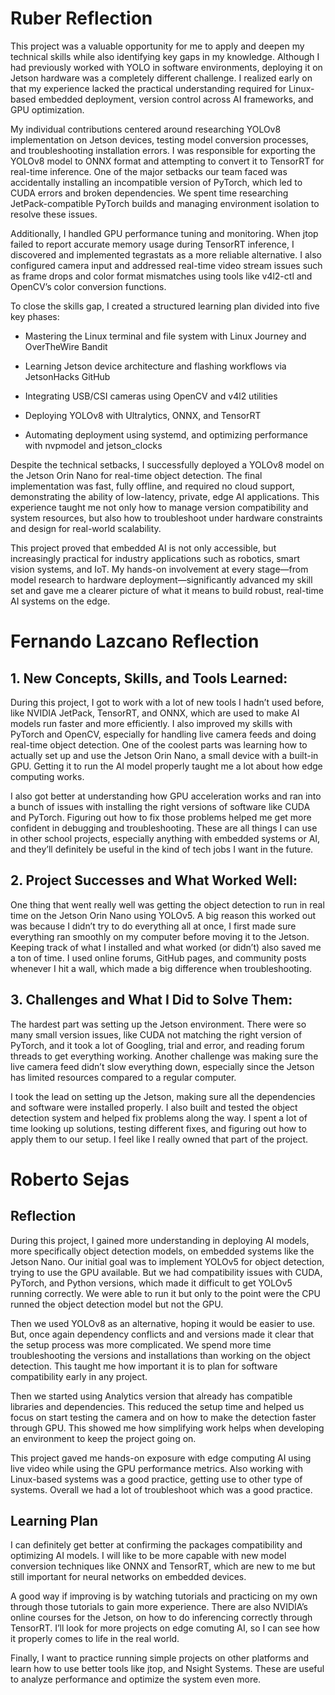 # Ruber Reflection

This project was a valuable opportunity for me to apply and deepen my technical skills while also identifying key gaps in my knowledge. Although I had previously worked with YOLO in software environments, deploying it on Jetson hardware was a completely different challenge. I realized early on that my experience lacked the practical understanding required for Linux-based embedded deployment, version control across AI frameworks, and GPU optimization.

My individual contributions centered around researching YOLOv8 implementation on Jetson devices, testing model conversion processes, and troubleshooting installation errors. I was responsible for exporting the YOLOv8 model to ONNX format and attempting to convert it to TensorRT for real-time inference. One of the major setbacks our team faced was accidentally installing an incompatible version of PyTorch, which led to CUDA errors and broken dependencies. We spent time researching JetPack-compatible PyTorch builds and managing environment isolation to resolve these issues.

Additionally, I handled GPU performance tuning and monitoring. When jtop failed to report accurate memory usage during TensorRT inference, I discovered and implemented tegrastats as a more reliable alternative. I also configured camera input and addressed real-time video stream issues such as frame drops and color format mismatches using tools like v4l2-ctl and OpenCV’s color conversion functions.

To close the skills gap, I created a structured learning plan divided into five key phases:

* Mastering the Linux terminal and file system with Linux Journey and OverTheWire Bandit

* Learning Jetson device architecture and flashing workflows via JetsonHacks GitHub

* Integrating USB/CSI cameras using OpenCV and v4l2 utilities

* Deploying YOLOv8 with Ultralytics, ONNX, and TensorRT

* Automating deployment using systemd, and optimizing performance with nvpmodel and jetson_clocks

Despite the technical setbacks, I successfully deployed a YOLOv8 model on the Jetson Orin Nano for real-time object detection. The final implementation was fast, fully offline, and required no cloud support, demonstrating the ability of low-latency, private, edge AI applications. This experience taught me not only how to manage version compatibility and system resources, but also how to troubleshoot under hardware constraints and design for real-world scalability.

This project proved that embedded AI is not only accessible, but increasingly practical for industry applications such as robotics, smart vision systems, and IoT. My hands-on involvement at every stage—from model research to hardware deployment—significantly advanced my skill set and gave me a clearer picture of what it means to build robust, real-time AI systems on the edge.

# Fernando Lazcano Reflection

## 1. New Concepts, Skills, and Tools Learned:

During this project, I got to work with a lot of new tools I hadn’t used before, like NVIDIA JetPack, TensorRT, and ONNX, which are used to make AI models run faster and more efficiently. I also improved my skills with PyTorch and OpenCV, especially for handling live camera feeds and doing real-time object detection. One of the coolest parts was learning how to actually set up and use the Jetson Orin Nano, a small device with a built-in GPU. Getting it to run the AI model properly taught me a lot about how edge computing works.

I also got better at understanding how GPU acceleration works and ran into a bunch of issues with installing the right versions of software like CUDA and PyTorch. Figuring out how to fix those problems helped me get more confident in debugging and troubleshooting. These are all things I can use in other school projects, especially anything with embedded systems or AI, and they’ll definitely be useful in the kind of tech jobs I want in the future.

## 2. Project Successes and What Worked Well:

One thing that went really well was getting the object detection to run in real time on the Jetson Orin Nano using YOLOv5. A big reason this worked out was because I didn’t try to do everything all at once, I first made sure everything ran smoothly on my computer before moving it to the Jetson. Keeping track of what I installed and what worked (or didn’t) also saved me a ton of time. I used online forums, GitHub pages, and community posts whenever I hit a wall, which made a big difference when troubleshooting.

## 3. Challenges and What I Did to Solve Them:

The hardest part was setting up the Jetson environment. There were so many small version issues, like CUDA not matching the right version of PyTorch, and it took a lot of Googling, trial and error, and reading forum threads to get everything working. Another challenge was making sure the live camera feed didn’t slow everything down, especially since the Jetson has limited resources compared to a regular computer.

I took the lead on setting up the Jetson, making sure all the dependencies and software were installed properly. I also built and tested the object detection system and helped fix problems along the way. I spent a lot of time looking up solutions, testing different fixes, and figuring out how to apply them to our setup. I feel like I really owned that part of the project.


# Roberto Sejas
## Reflection
During this project, I gained more understanding in deploying AI models, more specifically object detection models, on embedded systems like the Jetson Nano. Our initial goal was to implement YOLOv5 for  object detection, trying to use the GPU available. But we had compatibility issues with CUDA, PyTorch, and Python versions, which made it difficult to get YOLOv5 running correctly. We were able to run it but only to the point were the CPU runned the object detection model but not the GPU.

Then we used YOLOv8 as an alternative, hoping it would be easier to use. But, once again dependency conflicts and and versions made it clear that the setup process was more complicated. We spend more 
time troubleshooting the versions and installations than working on the object detection. This  taught me how important it is to plan for software compatibility early in any project.

Then we started using Analytics version that already has compatible libraries and 
dependencies. This  reduced the setup time and helped us focus on start testing the camera and on how to make the detection faster through GPU. This showed me how simplifying work helps when developing an environment
to keep the project going on.

This project gaved me hands-on exposure with edge computing AI using live video while using 
the GPU performance metrics. Also working with Linux-based systems was a good practice, getting use to other type of
systems. Overall we had a lot of troubleshoot which was a good practice.

## Learning Plan
I can definitely get better at confirming the packages compatibility and optimizing AI models. 
I will like to be more capable with new model conversion techniques like ONNX and TensorRT,
which are new to me but still important for neural networks on embedded devices.

A good way if improving is by watching tutorials and practicing on my own through those tutorials
to gain more experience. There are also NVIDIA’s online courses for the Jetson, on how to do inferencing correctly
through TensorRT. I’ll look for more projects on edge comuting AI, so I can see how it properly
comes to life in the real world.

Finally, I want to practice running simple projects on other platforms and learn how to use better
tools like jtop, and Nsight Systems. These are useful to analyze performance 
and optimize the system even more.

